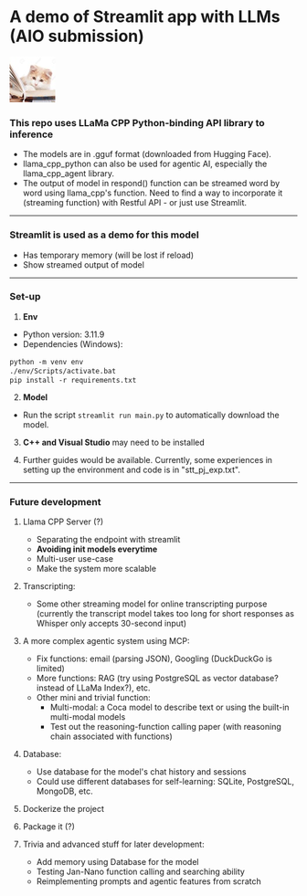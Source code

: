 # A demo of Streamlit app with LLMs (AIO submission)

![Alt text](./res/img/little-cat-read-a-book.jpg?raw=true "Cute cat reading a book!")

### This repo uses LLaMa CPP Python-binding API library to inference
- The models are in .gguf format (downloaded from Hugging Face).
- llama_cpp_python can also be used for agentic AI, especially the llama_cpp_agent library.
- The output of model in respond() function can be streamed word by word using llama_cpp's function. Need to find a way to incorporate it (streaming function) with Restful API - or just use Streamlit.

---

### Streamlit is used as a demo for this model
- Has temporary memory (will be lost if reload)
- Show streamed output of model

---

### Set-up
1. **Env**
- Python version: 3.11.9
- Dependencies (Windows):
```
python -m venv env
./env/Scripts/activate.bat
pip install -r requirements.txt
```

2. **Model**
- Run the script ```streamlit run main.py``` to automatically download the model.

3. **C++ and Visual Studio** may need to be installed

4. Further guides would be available. Currently, some experiences in setting up the environment and code is in "stt_pj_exp.txt".

---

### Future development
1. Llama CPP Server (?)
    - Separating the endpoint with streamlit
    - **Avoiding init models everytime**
    - Multi-user use-case
    - Make the system more scalable

2. Transcripting:
    - Some other streaming model for online transcripting purpose (currently the transcript model takes too long for short responses as Whisper only accepts 30-second input)

3. A more complex agentic system using MCP:
    - Fix functions: email (parsing JSON), Googling (DuckDuckGo is limited)
    - More functions: RAG (try using PostgreSQL as vector database? instead of LLaMa Index?), etc.
    - Other mini and trivial function:
        + Multi-modal: a Coca model to describe text or using the built-in multi-modal models
        + Test out the reasoning-function calling paper (with reasoning chain associated with functions)

4. Database:
    - Use database for the model's chat history and sessions
    - Could use different databases for self-learning: SQLite, PostgreSQL, MongoDB, etc.

5. Dockerize the project

6. Package it (?)

7. Trivia and advanced stuff for later development:
    - Add memory using Database for the model
    - Testing Jan-Nano function calling and searching ability
    - Reimplementing prompts and agentic features from scratch
